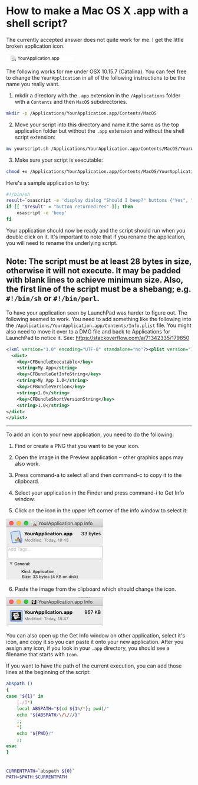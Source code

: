 # How to make a Mac OS X .app with a shell script?

The currently accepted answer does not quite work for me. I get the little broken application icon.

![Broken icon app](img/broken-icon-app.png)

The following works for me under OSX 10.15.7 (Catalina). You can feel free to change the `YourApplication`
in all of the following instructions to be the name you really want.

1. mkdir a directory with the `.app` extension in the `/Applications` folder with a `Contents` and then `MacOS` subdirectories.
```sh
mkdir -p /Applications/YourApplication.app/Contents/MacOS
```

2. Move your script into this directory and name it the same as the top application folder but without the `.app` extension and
without the shell script extension:
```sh
mv yourscript.sh /Applications/YourApplication.app/Contents/MacOS/YourApplication
```

3. Make sure your script is executable:
```sh
chmod +x /Applications/YourApplication.app/Contents/MacOS/YourApplication
```

Here's a sample application to try:
```sh
#!/bin/sh
result=`osascript -e 'display dialog "Should I beep?" buttons {"Yes", "No"}'`
if [[ "$result" = "button returned:Yes" ]]; then
    osascript -e 'beep'
fi
```

Your application should now be ready and the script should run when you double click on it. It's important to note that if you rename
the application, you will need to rename the underlying script.

Note: The script must be at least 28 bytes in size, otherwise it will not execute. It may be padded with blank lines to achieve minimum
size. Also, the first line of the script must be a shebang; e.g. `#!/bin/sh` or `#!/bin/perl`.
---
To have your application seen by LaunchPad was harder to figure out. The following seemed to work. You need to add something like the
following into the `/Applications/YourApplication.app/Contents/Info.plist` file. You might also need to move it over to a DMG file and
back to Applications for LaunchPad to notice it. See: https://stackoverflow.com/a/71342335/179850

```xml
<?xml version="1.0" encoding="UTF-8" standalone="no"?><plist version="1.0">
  <dict>
    <key>CFBundleExecutable</key>
    <string>My App</string>
    <key>CFBundleGetInfoString</key>
    <string>My App 1.0</string>
    <key>CFBundleVersion</key>
    <string>1.0</string>
    <key>CFBundleShortVersionString</key>
    <string>1.0</string>
</dict>
</plist>
```
---
To add an icon to your new application, you need to do the following:

1. Find or create a PNG that you want to be your icon.

2. Open the image in the Preview application – other graphics apps may also work.

3. Press command-a to select all and then command-c to copy it to the clipboard.

4. Select your application in the Finder and press command-i to Get Info window.

5. Click on the icon in the upper left corner of the info window to select it:

![Blank icon app](img/blank-icon-app.png)

6. Paste the image from the clipboard which should change the icon.

![New icon app](img/new-icon-app.png)

You can also open up the Get Info window on other application, select it's icon, and copy it so you can paste it onto your new
application. After you assign any icon, if you look in your `.app` directory, you should see a filename that starts with `Icon`.

If you want to have the path of the current execution, you can add those lines at the beginning of the script:
```sh
abspath () 
{ 
case "${1}" in 
    [./]*)
    local ABSPATH="$(cd ${1%/*}; pwd)/"
    echo "${ABSPATH/\/\///}"
    ;;
    *)
    echo "${PWD}/"
    ;;
esac
}


CURRENTPATH=`abspath ${0}`
PATH=$PATH:$CURRENTPATH
```
